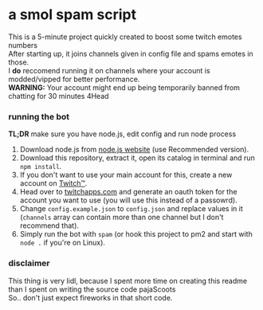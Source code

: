 # a smol spam script
This is a 5-minute project quickly created to boost some twitch emotes numbers
<br>After starting up, it joins channels given in config file and spams emotes in those.
<br>I **do** reccomend running it on channels where your account is modded/vipped for better performance.
<br>**WARNING:** Your account might end up being temporarily banned from chatting for 30 minutes 4Head

### running the bot
**TL;DR** make sure you have node.js, edit config and run node process

1. Download node.js from [node.js website](https://nodejs.org/en/) (use Recommended version).
2. Download this repository, extract it, open its catalog in terminal and run `npm install`.
3. If you don't want to use your main account for this, create a new account on [Twitch™](https://twitch.tv/).
4. Head over to [twitchapps.com](https://twitchapps.com/tmi/) and generate an oauth token for the account you want to use (you will use this instead of a passowrd).
5. Change `config.example.json` to `config.json` and replace values in it (`channels` array can contain more than one channel but I don't recommend that).
6. Simply run the bot with `spam` (or hook this project to pm2 and start with `node .` if you're on Linux).

### disclaimer
This thing is very lidl, because I spent more time on creating this readme than I spent on writing the source code pajaScoots
<br>So.. don't just expect fireworks in that short code.